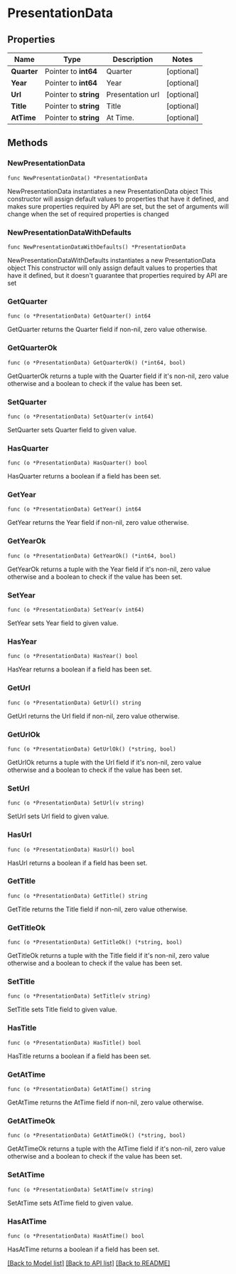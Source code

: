 # PresentationData

## Properties

Name | Type | Description | Notes
------------ | ------------- | ------------- | -------------
**Quarter** | Pointer to **int64** | Quarter | [optional] 
**Year** | Pointer to **int64** | Year | [optional] 
**Url** | Pointer to **string** | Presentation url | [optional] 
**Title** | Pointer to **string** | Title | [optional] 
**AtTime** | Pointer to **string** | At Time. | [optional] 

## Methods

### NewPresentationData

`func NewPresentationData() *PresentationData`

NewPresentationData instantiates a new PresentationData object
This constructor will assign default values to properties that have it defined,
and makes sure properties required by API are set, but the set of arguments
will change when the set of required properties is changed

### NewPresentationDataWithDefaults

`func NewPresentationDataWithDefaults() *PresentationData`

NewPresentationDataWithDefaults instantiates a new PresentationData object
This constructor will only assign default values to properties that have it defined,
but it doesn't guarantee that properties required by API are set

### GetQuarter

`func (o *PresentationData) GetQuarter() int64`

GetQuarter returns the Quarter field if non-nil, zero value otherwise.

### GetQuarterOk

`func (o *PresentationData) GetQuarterOk() (*int64, bool)`

GetQuarterOk returns a tuple with the Quarter field if it's non-nil, zero value otherwise
and a boolean to check if the value has been set.

### SetQuarter

`func (o *PresentationData) SetQuarter(v int64)`

SetQuarter sets Quarter field to given value.

### HasQuarter

`func (o *PresentationData) HasQuarter() bool`

HasQuarter returns a boolean if a field has been set.

### GetYear

`func (o *PresentationData) GetYear() int64`

GetYear returns the Year field if non-nil, zero value otherwise.

### GetYearOk

`func (o *PresentationData) GetYearOk() (*int64, bool)`

GetYearOk returns a tuple with the Year field if it's non-nil, zero value otherwise
and a boolean to check if the value has been set.

### SetYear

`func (o *PresentationData) SetYear(v int64)`

SetYear sets Year field to given value.

### HasYear

`func (o *PresentationData) HasYear() bool`

HasYear returns a boolean if a field has been set.

### GetUrl

`func (o *PresentationData) GetUrl() string`

GetUrl returns the Url field if non-nil, zero value otherwise.

### GetUrlOk

`func (o *PresentationData) GetUrlOk() (*string, bool)`

GetUrlOk returns a tuple with the Url field if it's non-nil, zero value otherwise
and a boolean to check if the value has been set.

### SetUrl

`func (o *PresentationData) SetUrl(v string)`

SetUrl sets Url field to given value.

### HasUrl

`func (o *PresentationData) HasUrl() bool`

HasUrl returns a boolean if a field has been set.

### GetTitle

`func (o *PresentationData) GetTitle() string`

GetTitle returns the Title field if non-nil, zero value otherwise.

### GetTitleOk

`func (o *PresentationData) GetTitleOk() (*string, bool)`

GetTitleOk returns a tuple with the Title field if it's non-nil, zero value otherwise
and a boolean to check if the value has been set.

### SetTitle

`func (o *PresentationData) SetTitle(v string)`

SetTitle sets Title field to given value.

### HasTitle

`func (o *PresentationData) HasTitle() bool`

HasTitle returns a boolean if a field has been set.

### GetAtTime

`func (o *PresentationData) GetAtTime() string`

GetAtTime returns the AtTime field if non-nil, zero value otherwise.

### GetAtTimeOk

`func (o *PresentationData) GetAtTimeOk() (*string, bool)`

GetAtTimeOk returns a tuple with the AtTime field if it's non-nil, zero value otherwise
and a boolean to check if the value has been set.

### SetAtTime

`func (o *PresentationData) SetAtTime(v string)`

SetAtTime sets AtTime field to given value.

### HasAtTime

`func (o *PresentationData) HasAtTime() bool`

HasAtTime returns a boolean if a field has been set.


[[Back to Model list]](../README.md#documentation-for-models) [[Back to API list]](../README.md#documentation-for-api-endpoints) [[Back to README]](../README.md)


